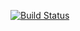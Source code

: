 [![Build
Status](https://travis-ci.org/rkeng/Travis.svg?branch=master)](https://travis-ci.org/rkeng/Travis)
